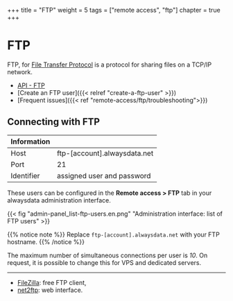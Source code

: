 +++
title = "FTP"
weight = 5
tags = ["remote access", "ftp"]
chapter = true
+++

# FTP

FTP, for [File Transfer Protocol](https://en.wikipedia.org/wiki/File_Transfer_Protocol) is a protocol for sharing files on a TCP/IP network.

- [API - FTP](https://api.alwaysdata.com/v1/ftp/doc/)
- [Create an FTP user]({{< relref "create-a-ftp-user" >}})
- [Frequent issues]({{< ref "remote-access/ftp/troubleshooting">}})

## Connecting with FTP

|Information||
|--- |--- |
|Host|ftp-[account].alwaysdata.net|
|Port|21|
|Identifier|assigned user and password|

These users can be configured in the **Remote access > FTP** tab in your alwaysdata administration interface.

{{< fig "admin-panel_list-ftp-users.en.png" "Administration interface: list of FTP users" >}}

{{% notice note %}}
Replace `ftp-[account].alwaysdata.net` with your FTP hostname.
{{% /notice %}}

The maximum number of simultaneous connections per user is *10*. On request, it is possible to change this for VPS and dedicated servers.

---
- [FileZilla](https://filezilla-project.org/download.php): free FTP client,
- [net2ftp](https://net2ftp.alwaysdata.com/): web interface.
